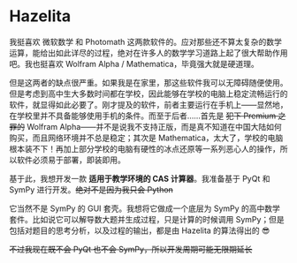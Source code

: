 # Hazelita

我挺喜欢 微软数学 和 Photomath 这两款软件的。应对那些还不算太复杂的数学运算，能给出如此详尽的过程，绝对在许多人的数学学习道路上起了很大帮助作用吧。我也挺喜欢 Wolfram Alpha / Mathematica，毕竟强大就是硬道理。

但是这两者的缺点很严重。如果我是在家里，那这些软件我可以无障碍随便使用。但是考虑到高中生大多数时间都在学校，因此能够在学校的电脑上稳定流畅运行的软件，就显得如此必要了。刚才提及的软件，前者主要运行在手机上——显然地，在学校里并不具备能够使用手机的条件。而至于后者……首先是 ~~犯下 Premium 之罪的~~ Wolfram Alpha——并不是说我不支持正版，而是真不知道在中国大陆如何购买，而且网络环境并不总是稳定；其次是 Mathematica，太大了，学校的电脑根本装不下！再加上部分学校的电脑有硬性的冰点还原等一系列恶心人的操作，所以软件必须易于部署，即装即用。

基于此，我想开发一款 **适用于教学环境的 CAS 计算器**。我准备基于 PyQt 和 SymPy 进行开发。~~绝对不是因为我只会 Python~~

它当然不是 SymPy 的 GUI 套壳。我想将它做成一个底层为 SymPy 的高中数学套件。比如说它可以解导数大题并生成过程，只是计算的时候调用 SymPy；但是包括对题目的思考分析，以及过程的输出，都是由 Hazelita 的算法得出的 😎

~~不过我现在既不会 PyQt 也不会 SymPy，所以开发周期可能无限期延长~~
